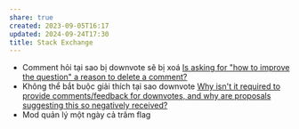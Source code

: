 ```yaml
---
share: true
created: 2023-09-05T16:17
updated: 2024-09-24T17:30
title: Stack Exchange
---
```

- Comment hỏi tại sao bị downvote sẽ bị xoá [Is asking for "how to improve the question" a reason to delete a comment?](https://meta.stackoverflow.com/q/386369/3416774)
- Không thể bắt buộc giải thích tại sao downvote [Why isn't it required to provide comments/feedback for downvotes, and why are proposals suggesting this so negatively received?](https://meta.stackoverflow.com/q/357436/3416774)
- Mod quản lý một ngày cả trăm flag